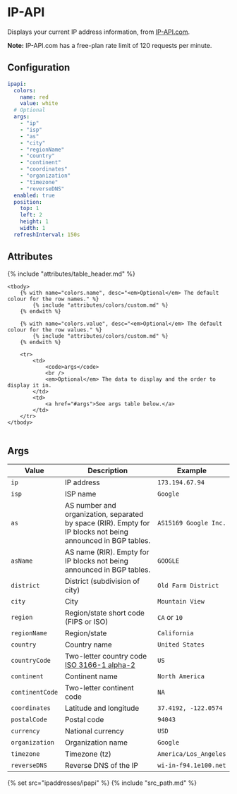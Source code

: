 # IP-API

Displays your current IP address information, from [IP-API.com](http://ip-api.com).

**Note:** IP-API.com has a free-plan rate limit of 120 requests per
minute.

## Configuration

```yaml
ipapi:
  colors:
    name: red
    value: white
  # Optional  
  args:
    - "ip"
    - "isp"
    - "as"
    - "city"
    - "regionName"
    - "country"
    - "continent"
    - "coordinates"
    - "organization"
    - "timezone"
    - "reverseDNS"
  enabled: true
  position:
    top: 1
    left: 2
    height: 1
    width: 1
  refreshInterval: 150s
```

## Attributes

<table>
    {% include "attributes/table_header.md" %}

    <tbody>
        {% with name="colors.name", desc="<em>Optional</em> The default colour for the row names." %}
            {% include "attributes/colors/custom.md" %}
        {% endwith %}

        {% with name="colors.value", desc="<em>Optional</em> The default colour for the row values." %}
            {% include "attributes/colors/custom.md" %}
        {% endwith %}

        <tr>
            <td>
                <code>args</code>
                <br />
                <em>Optional</em> The data to display and the order to display it in.
            </td>
            <td>
                <a href="#args">See args table below.</a>
            </td>
        </tr>
    </tbody>
</table>

## Args

<table>
    <thead>
        <tr>
            <th>Value</th>
            <th>Description</th>
            <th>Example</th>
        </tr>
    <tbody>
        <tr>
            <td>
                <code>ip</code>
            </td>
            <td>
                IP address
            </td>
            <td>
                <code>173.194.67.94</code>
            </td>
        </tr>
        <tr>
            <td>
                <code>isp</code>
            </td>
            <td>
                ISP name
            </td>
            <td>
                <code>Google</code>
            </td>
        </tr>
        <tr>
            <td>
                <code>as</code>
            </td>
            <td>
                AS number and organization, separated by space (RIR). Empty for IP blocks not being announced in BGP tables.
            </td>
            <td>
                <code>AS15169 Google Inc.</code>
            </td>
        </tr>
        <tr>
            <td>
                <code>asName</code>
            </td>
            <td>
                AS name (RIR). Empty for IP blocks not being announced in BGP tables.
            </td>
            <td>
                <code>GOOGLE</code>
            </td>
        </tr>
        <tr>
            <td>
                <code>district</code>
            </td>
            <td>
                District (subdivision of city)
            </td>
            <td>
                <code>Old Farm District</code>
            </td>
        </tr>
        <tr>
            <td>
                <code>city</code>
            </td>
            <td>
                City
            </td>
            <td>
                <code>Mountain View</code>
            </td>
        </tr>
        <tr>
            <td>
                <code>region</code>
            </td>
            <td>
                Region/state short code (FIPS or ISO)
            </td>
            <td>
                <code>CA</code> or <code>10</code>
            </td>
        </tr>
        <tr>
            <td>
                <code>regionName</code>
            </td>
            <td>
                Region/state
            </td>
            <td>
                <code>California</code>
            </td>
        </tr>
        <tr>
            <td>
                <code>country</code>
            </td>
            <td>
                Country name
            </td>
            <td>
                <code>United States</code>
            </td>
        </tr>
        <tr>
            <td>
                <code>countryCode</code>
            </td>
            <td>
                Two-letter country code <a href="https://en.wikipedia.org/wiki/ISO_3166-1_alpha-2">ISO 3166-1 alpha-2</a>
            </td>
            <td>
                <code>US</code>
            </td>
        </tr>
        <tr>
            <td>
                <code>continent</code>
            </td>
            <td>
                Continent name
            </td>
            <td>
                <code>North America</code>
            </td>
        </tr>
        <tr>
            <td>
                <code>continentCode</code>
            </td>
            <td>
                Two-letter continent code
            </td>
            <td>
                <code>NA</code>
            </td>
        </tr>
        <tr>
            <td>
                <code>coordinates</code>
            </td>
            <td>
                Latitude and longitude
            </td>
            <td>
                <code>37.4192, -122.0574</code>
            </td>
        </tr>
        <tr>
            <td>
                <code>postalCode</code>
            </td>
            <td>
                Postal code
            </td>
            <td>
                <code>94043</code>
            </td>
        </tr>
        <tr>
            <td>
                <code>currency</code>
            </td>
            <td>
                National currency
            </td>
            <td>
                <code>USD</code>
            </td>
        </tr>
        <tr>
            <td>
                <code>organization</code>
            </td>
            <td>
                Organization name
            </td>
            <td>
                <code>Google</code>
            </td>
        </tr>
        <tr>
            <td>
                <code>timezone</code>
            </td>
            <td>
                Timezone (tz)
            </td>
            <td>
                <code>America/Los_Angeles</code>
            </td>
        </tr>
        <tr>
            <td>
                <code>reverseDNS</code>
            </td>
            <td>
                Reverse DNS of the IP
            </td>
            <td>
                <code>wi-in-f94.1e100.net</code>
            </td>
        </tr>
    </tbody>
</table>

{% set src="ipaddresses/ipapi" %}
{% include "src_path.md" %}